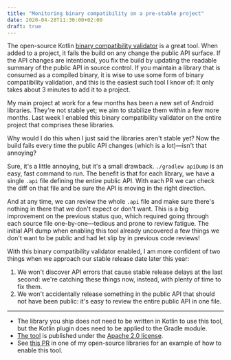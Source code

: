```yaml
---
title: "Monitoring binary compatibility on a pre-stable project"
date: 2020-04-28T11:30:00+02:00
draft: true
---
```


The open-source Kotlin [binary compatibility
validator](https://github.com/Kotlin/binary-compatibility-validator) is a great
tool. When added to a project, it fails the build on any change the public API
surface. If the API changes are intentional, you fix the build by updating the
readable summary of the public API in source control. If you maintain a library
that is consumed as a compiled binary, it is wise to use some form of binary
compatibility validation, and this is the easiest such tool I know of: It only
takes about 3 minutes to add it to a project.

My main project at work for a few months has been a new set of Android
libraries. They're not stable yet; we aim to stabilize them within a few more
months. Last week I enabled this binary compatibility validator on the entire
project that comprises these libraries.

Why would I do this when I just said the libraries aren't stable yet? Now the
build fails every time the public API changes (which is a lot)—isn't that
annoying?

Sure, it's a little annoying, but it's a small drawback. `./gradlew apiDump` is
an easy, fast command to run. The benefit is that for each library, we have a
single `.api` file defining the entire public API. With each PR we can check the
diff on that file and be sure the API is moving in the right direction.

And at any time, we can review the whole `.api` file and make sure there's
nothing in there that we don't expect or don't want. This is a big improvement
on the previous status quo, which required going through each source file
one-by-one—tedious and prone to review fatigue. The initial API dump when
enabling this tool already uncovered a few things we don't want to be public and
had let slip by in previous code reviews!

With this binary compatibility validator enabled, I am more confident of two
things when we approach our stable release date later this year:
1. We won't discover API errors that cause stable release delays at the last
   second: we're catching these things now, instead, with plenty of time to fix
   them.
2. We won't accidentally release something in the public API that should not
   have been public: it's easy to review the entire public API in one file.

---

* The library you ship does not need to be written in Kotlin to use this tool,
  but the Kotlin plugin does need to be applied to the Gradle module.
* [The tool](https://github.com/Kotlin/binary-compatibility-validator) is
  published under the [Apache 2.0
  license](https://github.com/Kotlin/binary-compatibility-validator/blob/master/LICENSE.TXT).
* See [this PR](https://github.com/drewhamilton/InlineDimens/pull/21/files?file-filters%5B%5D=.api&file-filters%5B%5D=.gradle)
  in one of my open-source libraries for an example of how to enable this tool.
